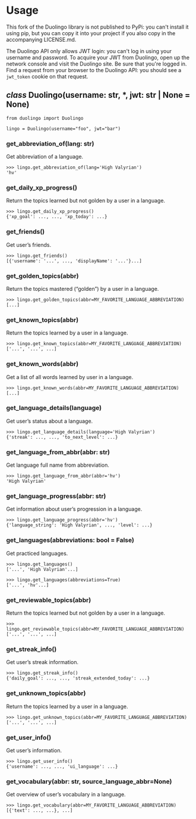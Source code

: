 # Usage

This fork of the Duolingo library is not published to PyPi: you can't install it using pip, but you can copy it into your project if you also copy in the accompanying LICENSE.md.

The Duolingo API only allows JWT login: you can't log in using your username and password. To acquire your JWT from Duolingo, open up the network console and visit the Duolingo site. Be sure that you're logged in. Find a request from your browser to the Duolingo API: you should see a `jwt_token` cookie on that request.

## *class* Duolingo(username: str, \*, jwt: str | None = None)

```pycon
from duolingo import Duolingo

lingo = Duolingo(username="foo", jwt="bar")
```

### get_abbreviation_of(lang: str)

Get abbreviation of a language.

```pycon
>>> lingo.get_abbreviation_of(lang='High Valyrian')
'hv'
```

### get_daily_xp_progress()

Return the topics learned but not golden by a user in a language.

```pycon
>>> lingo.get_daily_xp_progress()
{'xp_goal': ..., ..., 'xp_today': ...}
```

### get_friends()

Get user’s friends.

```pycon
>>> lingo.get_friends()
[{'username': '...', ..., 'displayName': '...'}...]
```

### get_golden_topics(abbr)

Return the topics mastered (“golden”) by a user in a language.

```pycon
>>> lingo.get_golden_topics(abbr=MY_FAVORITE_LANGUAGE_ABBREVIATION)
[...]
```

### get_known_topics(abbr)

Return the topics learned by a user in a language.

```pycon
>>> lingo.get_known_topics(abbr=MY_FAVORITE_LANGUAGE_ABBREVIATION)
['...', '...', ...]
```

### get_known_words(abbr)

Get a list of all words learned by user in a language.

```pycon
>>> lingo.get_known_words(abbr=MY_FAVORITE_LANGUAGE_ABBREVIATION)
[...]
```

### get_language_details(language)

Get user’s status about a language.

```pycon
>>> lingo.get_language_details(language='High Valyrian')
{'streak': ..., ..., 'to_next_level': ...}
```

### get_language_from_abbr(abbr: str)

Get language full name from abbreviation.

```pycon
>>> lingo.get_language_from_abbr(abbr='hv')
'High Valyrian'
```

### get_language_progress(abbr: str)

Get information about user’s progression in a language.

```pycon
>>> lingo.get_language_progress(abbr='hv')
{'language_string': 'High Valyrian', ..., 'level': ...}
```

### get_languages(abbreviations: bool = False)

Get practiced languages.

```pycon
>>> lingo.get_languages()
['...', 'High Valyrian'...]
```

```pycon
>>> lingo.get_languages(abbreviations=True)
['...', 'hv'...]
```

### get_reviewable_topics(abbr)

Return the topics learned but not golden by a user in a language.

```pycon
>>> lingo.get_reviewable_topics(abbr=MY_FAVORITE_LANGUAGE_ABBREVIATION)
['...', '...', ...]
```

### get_streak_info()

Get user’s streak information.

```pycon
>>> lingo.get_streak_info()
{'daily_goal': ..., ..., 'streak_extended_today': ...}
```

### get_unknown_topics(abbr)

Return the topics learned by a user in a language.

```pycon
>>> lingo.get_unknown_topics(abbr=MY_FAVORITE_LANGUAGE_ABBREVIATION)
['...', '...', ...]
```

### get_user_info()

Get user’s information.

```pycon
>>> lingo.get_user_info()
{'username': ..., ..., 'ui_language': ...}
```

### get_vocabulary(abbr: str, source_language_abbr=None)

Get overview of user’s vocabulary in a language.

```pycon
>>> lingo.get_vocabulary(abbr=MY_FAVORITE_LANGUAGE_ABBREVIATION)
[{'text': ..., ...}, ...]
```
